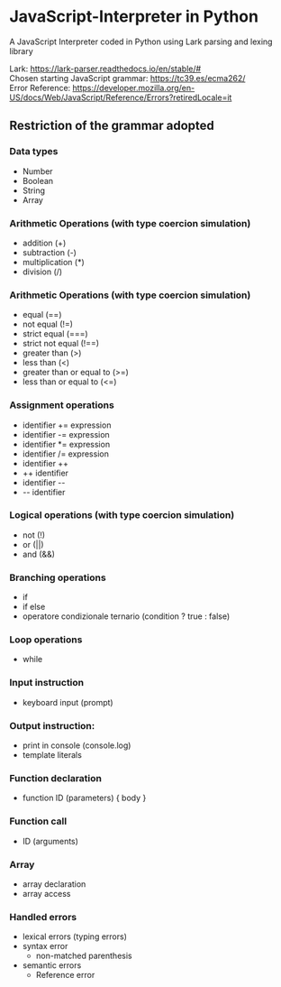 # JavaScript-Interpreter in Python
A JavaScript Interpreter coded in Python using Lark parsing and lexing library

Lark: https://lark-parser.readthedocs.io/en/stable/# \
Chosen starting JavaScript grammar: https://tc39.es/ecma262/ \
Error Reference: https://developer.mozilla.org/en-US/docs/Web/JavaScript/Reference/Errors?retiredLocale=it

## Restriction of the grammar adopted 
### Data types
- Number
- Boolean
- String
- Array

### Arithmetic Operations (with type coercion simulation)
- addition (+)
- subtraction (-)
- multiplication (*)
- division (/)

### Arithmetic Operations (with type coercion simulation)
- equal (==)
- not equal (!=)
- strict equal (===)
- strict not equal (!==)
- greater than (>)
- less than (<)
- greater than or equal to (>=)
- less than or equal to (<=)

### Assignment operations
- identifier += expression
- identifier -= expression
- identifier *= expression
- identifier /= expression
- identifier ++
- ++ identifier
- identifier --
- -- identifier

### Logical operations (with type coercion simulation)
- not (!)
- or (||)
- and (&&)

### Branching operations
- if
- if else
- operatore condizionale ternario (condition ? true : false)

### Loop operations
- while

### Input instruction
-  keyboard input (prompt)

### Output instruction:
- print in console (console.log)
- template literals

### Function declaration
- function ID (parameters) { body }

### Function call
- ID (arguments)

### Array
- array declaration
- array access

### Handled errors
- lexical errors (typing errors)
- syntax error
    - non-matched parenthesis
- semantic errors
    - Reference error
